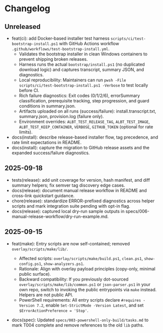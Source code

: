 # Changelog

## Unreleased

- feat(ci): add Docker-based installer test harness `scripts/ci/test-bootstrap-install.ps1` with GitHub Actions workflow `.github/workflows/test-bootstrap-install.yml`.
  - Validates the bootstrap installer in clean Windows containers to prevent shipping broken releases.
  - Harness runs the actual `bootstrap/install.ps1` (no duplicated download logic) and captures transcript, summary JSON, and diagnostics.
  - Local reproducibility: Maintainers can run `pwsh -File scripts/ci/test-bootstrap-install.ps1 -Verbose` to test locally before CI.
  - Rich failure diagnostics: Exit codes (0/1/2/6), errorSummary classification, prerequisite tracking, step progression, and guard conditions in summary.json.
  - Artifacts uploaded on all runs (success/failure): install.transcript.txt, summary.json, provision.log (failure only).
  - Environment overrides: `ALBT_TEST_RELEASE_TAG`, `ALBT_TEST_IMAGE`, `ALBT_TEST_KEEP_CONTAINER`, `VERBOSE`, `GITHUB_TOKEN` (optional for rate limits).
- docs(install): describe release-based installer flow, tag precedence, and rate limit expectations in README.
- docs(install): capture the migration to GitHub release assets and the expanded success/failure diagnostics.

## 2025-09-18

- tests(release): add unit coverage for version, hash manifest, and diff summary helpers; fix semver tag discovery edge cases.
- docs(release): document manual release workflow in README and cross-link quickstart guidance.
- chore(release): standardize ERROR-prefixed diagnostics across helper scripts and mark integration suite pending with opt-in flag.
- docs(release): captured local dry-run sample outputs in specs/006-manual-release-workflow/dry-run-example.md.

## 2025-09-15

- feat(make): Entry scripts are now self-contained; removed `overlay/scripts/make/lib/`.
  - Affected scripts: `overlay/scripts/make/build.ps1`, `clean.ps1`, `show-config.ps1`, `show-analyzers.ps1`.
  - Rationale: Align with overlay payload principles (copy-only, minimal public surface).
  - Backward compatibility: If you previously dot-sourced `overlay/scripts/make/lib/common.ps1` or `json-parser.ps1` in your own repo, switch to invoking the public entrypoints via `make` instead. Helpers are not public API.
  - PowerShell requirements: All entry scripts declare `#requires -Version 7.2`, enable `Set-StrictMode -Version Latest`, and set `$ErrorActionPreference = 'Stop'`.

- docs(spec): Updated `specs/003-powershell-only-build/tasks.md` to mark T004 complete and remove references to the old `lib` paths.
